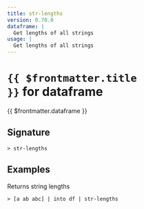 ```yaml
---
title: str-lengths
version: 0.70.0
dataframe: |
  Get lengths of all strings
usage: |
  Get lengths of all strings
---
```


# <code>{{ $frontmatter.title }}</code> for dataframe

<div class='command-title'>{{ $frontmatter.dataframe }}</div>

## Signature

```> str-lengths ```

## Examples

Returns string lengths
```shell
> [a ab abc] | into df | str-lengths
```
